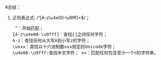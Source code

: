 #总结：
1. 正则表达式: /^[A-z\u4e00-\u9fff]+$/；<br><pre>
    ^：开始匹配；
    [A-z\u4e00-\u9fff]：查找[]之间任何字符；
    A-z：查找任何从大写A到小写z的字符；
    \uxxx：查找以十六进制数xxx规定的Unicode字符；
    \u4e00-\u9fff:查找中文字符；
    n+：匹配任何包含至少一个n的字符串。
